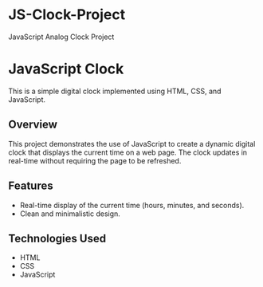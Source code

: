 # JS-Clock-Project

JavaScript Analog Clock Project

# JavaScript Clock

This is a simple digital clock implemented using HTML, CSS, and JavaScript.

## Overview

This project demonstrates the use of JavaScript to create a dynamic digital clock that displays the current time on a web page. The clock updates in real-time without requiring the page to be refreshed.

## Features

- Real-time display of the current time (hours, minutes, and seconds).
- Clean and minimalistic design.

## Technologies Used

- HTML
- CSS
- JavaScript
